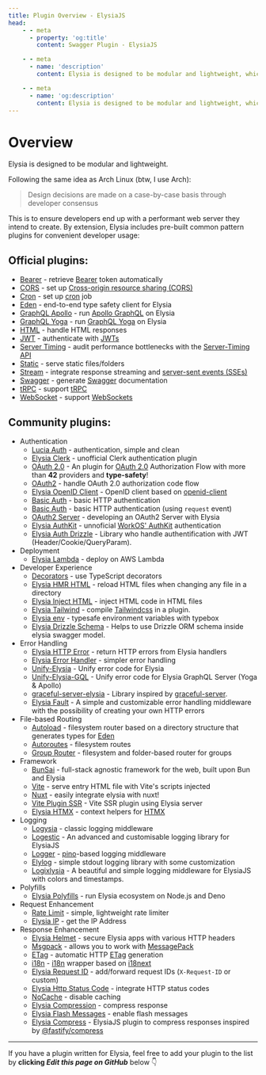 ```yaml
---
title: Plugin Overview - ElysiaJS
head:
    - - meta
      - property: 'og:title'
        content: Swagger Plugin - ElysiaJS

    - - meta
      - name: 'description'
        content: Elysia is designed to be modular and lightweight, which is why Elysia includes pre-built plugins involving common patterns for convenient developer usage. Elysia is enhanced by community plugins which customize it even further.

    - - meta
      - name: 'og:description'
        content: Elysia is designed to be modular and lightweight, which is why Elysia includes pre-built plugins involving common patterns for convenient developer usage. Elysia is enhanced by community plugins which customize it even further.
---
```


# Overview

Elysia is designed to be modular and lightweight.

Following the same idea as Arch Linux (btw, I use Arch):

> Design decisions are made on a case-by-case basis through developer consensus

This is to ensure developers end up with a performant web server they intend to create. By extension, Elysia includes pre-built common pattern plugins for convenient developer usage:

## Official plugins:

-   [Bearer](/plugins/bearer) - retrieve [Bearer](https://swagger.io/docs/specification/authentication/bearer-authentication/) token automatically
-   [CORS](/plugins/cors) - set up [Cross-origin resource sharing (CORS)](https://developer.mozilla.org/en-US/docs/Web/HTTP/CORS)
-   [Cron](/plugins/cron) - set up [cron](https://en.wikipedia.org/wiki/Cron) job
-   [Eden](/eden/overview) - end-to-end type safety client for Elysia
-   [GraphQL Apollo](/plugins/graphql-apollo) - run [Apollo GraphQL](https://www.apollographql.com/) on Elysia
-   [GraphQL Yoga](/plugins/graphql-yoga) - run [GraphQL Yoga](https://github.com/dotansimha/graphql-yoga) on Elysia
-   [HTML](/plugins/html) - handle HTML responses
-   [JWT](/plugins/jwt) - authenticate with [JWTs](https://jwt.io/)
-   [Server Timing](/plugins/server-timing) - audit performance bottlenecks with the [Server-Timing API](https://developer.mozilla.org/en-US/docs/Web/HTTP/Headers/Server-Timing)
-   [Static](/plugins/static) - serve static files/folders
-   [Stream](/plugins/stream) - integrate response streaming and [server-sent events (SSEs)](https://developer.mozilla.org/en-US/docs/Web/API/Server-sent_events)
-   [Swagger](/plugins/swagger) - generate [Swagger](https://swagger.io/) documentation
-   [tRPC](/plugins/trpc) - support [tRPC](https://trpc.io/)
-   [WebSocket](/patterns/websocket) - support [WebSockets](https://developer.mozilla.org/en-US/docs/Web/API/WebSocket)

## Community plugins:
- Authentication
    - [Lucia Auth](https://github.com/pilcrowOnPaper/lucia) - authentication, simple and clean
    - [Elysia Clerk](https://github.com/wobsoriano/elysia-clerk) - unofficial Clerk authentication plugin
    - [OAuth 2.0](https://github.com/kravetsone/elysia-oauth2) - An plugin for [OAuth 2.0](https://en.wikipedia.org/wiki/OAuth) Authorization Flow with more than **42** providers and **type-safety**!
    - [OAuth2](https://github.com/bogeychan/elysia-oauth2) - handle OAuth 2.0 authorization code flow
    - [Elysia OpenID Client](https://github.com/macropygia/elysia-openid-client) - OpenID client based on [openid-client](https://github.com/panva/node-openid-client)
    - [Basic Auth](https://github.com/itsyoboieltr/elysia-basic-auth) - basic HTTP authentication
    - [Basic Auth](https://github.com/eelkevdbos/elysia-basic-auth) - basic HTTP authentication (using `request` event)
    - [OAuth2 Server](https://github.com/myazarc/elysia-oauth2-server) - developing an OAuth2 Server with Elysia
    - [Elysia AuthKit](https://github.com/gtramontina/elysia-authkit) - unnoficial [WorkOS' AuthKit](https://www.authkit.com/) authentication
    - [Elysia Auth Drizzle](https://github.com/qlaffont/elysia-auth-drizzle) - Library who handle authentification with JWT (Header/Cookie/QueryParam).
-  Deployment
    - [Elysia Lambda](https://github.com/TotalTechGeek/elysia-lambda) - deploy on AWS Lambda
-  Developer Experience
    - [Decorators](https://github.com/gaurishhs/elysia-decorators) - use TypeScript decorators
    - [Elysia HMR HTML](https://github.com/gtrabanco/elysia-hmr-html) - reload HTML files when changing any file in a directory
    - [Elysia Inject HTML](https://github.com/gtrabanco/elysia-inject-html) - inject HTML code in HTML files
    - [Elysia Tailwind](https://github.com/gtramontina/elysia-tailwind) - compile [Tailwindcss](https://tailwindcss.com/) in a plugin.
    - [Elysia env](https://github.com/yolk-oss/elysia-env) - typesafe environment variables with typebox
    - [Elysia Drizzle Schema](https://github.com/Edsol/elysia-drizzle-schema) - Helps to use Drizzle ORM schema inside elysia swagger model.
-  Error Handling
    - [Elysia HTTP Error](https://github.com/yfrans/elysia-http-error) - return HTTP errors from Elysia handlers
    - [Elysia Error Handler](https://github.com/gtramontina/elysia-error-handler) - simpler error handling
    - [Unify-Elysia](https://github.com/qlaffont/unify-elysia) - Unify error code for Elysia
    - [Unify-Elysia-GQL](https://github.com/qlaffont/unify-elysia-gql) - Unify error code for Elysia GraphQL Server (Yoga & Apollo)
    - [graceful-server-elysia](https://github.com/qlaffont/graceful-server-elysia) - Library inspired by [graceful-server](https://github.com/gquittet/graceful-server).
    - [Elysia Fault](https://github.com/vitorpldev/elysia-fault) - A simple and customizable error handling middleware with the possibility of creating your own HTTP errors
-  File-based Routing
    - [Autoload](https://github.com/kravetsone/elysia-autoload) - filesystem router based on a directory structure that generates types for [Eden](https://elysiajs.com/eden/overview.html)
    - [Autoroutes](https://github.com/wobsoriano/elysia-autoroutes) - filesystem routes
    - [Group Router](https://github.com/itsyoboieltr/elysia-group-router) - filesystem and folder-based router for groups
-  Framework
    - [BunSai](https://github.com/levii-pires/bunsai2) - full-stack agnostic framework for the web, built upon Bun and Elysia
    - [Vite](https://github.com/timnghg/elysia-vite) - serve entry HTML file with Vite's scripts injected
    - [Nuxt](https://github.com/trylovetom/elysiajs-nuxt) - easily integrate elysia with nuxt!
    - [Vite Plugin SSR](https://github.com/timnghg/elysia-vite-plugin-ssr) - Vite SSR plugin using Elysia server
    - [Elysia HTMX](https://github.com/gtramontina/elysia-htmx) - context helpers for [HTMX](https://htmx.org/)
-  Logging
    - [Logysia](https://github.com/tristanisham/logysia) - classic logging middleware
    - [Logestic](https://github.com/cybercoder-naj/logestic) - An advanced and customisable logging library for ElysiaJS
    - [Logger](https://github.com/bogeychan/elysia-logger) - [pino](https://github.com/pinojs/pino)-based logging middleware
    - [Elylog](https://github.com/eajr/elylog) - simple stdout logging library with some customization
    - [Logixlysia](https://github.com/PunGrumpy/logixlysia) - A beautiful and simple logging middleware for ElysiaJS with colors and timestamps.
-  Polyfills
    - [Elysia Polyfills](https://github.com/bogeychan/elysia-polyfills) - run Elysia ecosystem on Node.js and Deno
-  Request Enhancement
    - [Rate Limit](https://github.com/rayriffy/elysia-rate-limit) - simple, lightweight rate limiter
    - [Elysia IP](https://github.com/gaurishhs/elysia-ip) - get the IP Address
-  Response Enhancement
    - [Elysia Helmet](https://github.com/DevTobias/elysia-helmet) - secure Elysia apps with various HTTP headers
    - [Msgpack](https://github.com/kravetsone/elysia-msgpack) - allows you to work with [MessagePack](https://msgpack.org)
    - [ETag](https://github.com/bogeychan/elysia-etag) - automatic HTTP [ETag](https://developer.mozilla.org/en-US/docs/Web/HTTP/Headers/ETag) generation
    - [i18n](https://github.com/eelkevdbos/elysia-i18next) - [i18n](https://developer.mozilla.org/en-US/docs/Mozilla/Add-ons/WebExtensions/API/i18n) wrapper based on [i18next](https://www.i18next.com/)
    - [Elysia Request ID](https://github.com/gtramontina/elysia-requestid) - add/forward request IDs (`X-Request-ID` or custom)
    - [Elysia Http Status Code](https://github.com/sylvain12/elysia-http-status-code) - integrate HTTP status codes
    - [NoCache](https://github.com/gaurishhs/elysia-nocache) - disable caching
    - [Elysia Compression](https://github.com/gusb3ll/elysia-compression) - compress response
    - [Elysia Flash Messages](https://github.com/gtramontina/elysia-flash-messages) - enable flash messages
    - [Elysia Compress](https://github.com/vermaysha/elysia-compress) - ElysiaJS plugin to compress responses inspired by [@fastify/compress](https://github.com/fastify/fastify-compress)
---

If you have a plugin written for Elysia, feel free to add your plugin to the list by **clicking <i>Edit this page on GitHub</i>** below 👇
